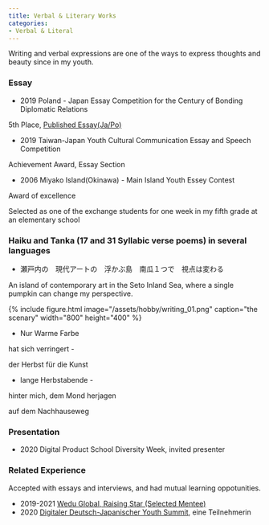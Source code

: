 ```yaml
---
title: Verbal & Literary Works
categories:
- Verbal & Literal
---
```


Writing and verbal expressions are one of the ways to express thoughts and beauty since in my youth.



<!-- more -->
### Essay
* 2019 Poland - Japan Essay Competition for the Century of Bonding Diplomatic Relations 

5th Place, [Published Essay(Ja/Po)](https://jpya.or.jp/ja/essaybook100yearanniversary/?fbclid=IwAR0SzSx6VSCblIBN87oWfzb3dBsDzXmn62247LG3Td8FlcD9IZtXoyF9ZrU)
<br>
* 2019 Taiwan-Japan Youth Cultural Communication Essay and Speech Competition

Achievement Award, Essay Section
<br>
* 2006 Miyako Island(Okinawa) - Main Island Youth Essey Contest

Award of excellence

Selected as one of the exchange students for one week in my fifth grade at an elementary school

### Haiku and Tanka (17 and 31 Syllabic verse poems) in several languages
* 瀬戸内の　現代アートの　浮かぶ島　南瓜１つで　視点は変わる

An island of contemporary art in the Seto Inland Sea, where a single pumpkin can change my perspective.

{% include figure.html image="/assets/hobby/writing_01.png" caption="the scenary" width="800" height="400"  %}

* Nur Warme Farbe 

hat sich verringert -

der Herbst für die Kunst

* lange Herbstabende - 

hinter mich, dem Mond herjagen

auf dem Nachhauseweg

### Presentation
* 2020 Digital Product School Diversity Week, invited presenter

### Related Experience

Accepted with essays and interviews, and had mutual learning oppotunities.

* 2019-2021 [Wedu Global, Raising Star (Selected Mentee)](https://www.weduglobal.org/rising-star/)
* 2020 [Digitaler Deutsch-Japanischer Youth Summit](https://djjg.org/digitaler-deutsch-japanischer-youth-summit/), eine Teilnehmerin
